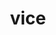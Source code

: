 ---
category: 4-letters
denotation: null
name: vice
reference_link: https://www.etymonline.com/word/vice
root_language: null
root_name: null
title: vice
type: free
word_sums:
- respelling: vice
  sum: 'Vice + '
---